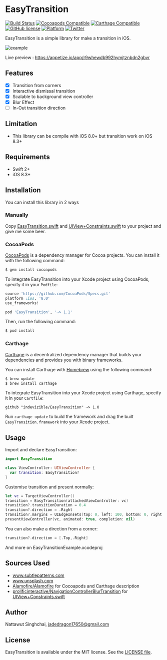 # EasyTransition
[![Build Status](https://travis-ci.org/indevizible/EasyTransition.svg?branch=master)](https://travis-ci.org/indevizible/EasyTransition.svg?branch=master)
[![Cocoapods Compatible](https://img.shields.io/cocoapods/v/EasyTransition.svg)](https://img.shields.io/cocoapods/v/EasyTransition.svg)
[![Carthage Compatible](https://img.shields.io/badge/Carthage-compatible-4BC51D.svg?style=flat)](https://github.com/Carthage/Carthage)
[![GitHub license](https://img.shields.io/badge/license-MIT-lightgrey.svg)](https://raw.githubusercontent.com/indevizible/EasyTransition/master/LICENSE)
[![Platform](https://img.shields.io/cocoapods/p/EasyTransition.svg?style=flat)](http://cocoadocs.org/docsets/EasyTransition)
[![Twitter](https://img.shields.io/badge/twitter-@indevizible-blue.svg?style=flat)](http://twitter.com/indevizible)

EasyTransition is a simple library for make a transition in iOS.

![example](https://raw.githubusercontent.com/indevizible/EasyTransition/master/EasyTransition.gif)

Live preview : https://appetize.io/app/r9whewdb992hymjtznbdn2gbvr

## Features
- [x] Transition from corners
- [x] Interactive dismissal transition
- [x] Scalable to background view controller
- [x] Blur Effect
- [ ] In-Out transition direction

## Limitation

- This library can be compile with iOS 8.0+ but transition work on iOS 8.3+

## Requirements
- Swift 2+
- iOS 8.3+

##  Installation
You can install this library in 2 ways

### Manually

Copy [EasyTransition.swift](EasyTransition/EasyTransition.swift) and [UIView+Constraints.swift](EasyTransition/UIView+Constraints.swift) to your project and give me some beer.

### CocoaPods

[CocoaPods](http://cocoapods.org) is a dependency manager for Cocoa projects. You can install it with the following command:

```bash
$ gem install cocoapods
```

To integrate EasyTransition into your Xcode project using CocoaPods, specify it in your `Podfile`:

```ruby
source 'https://github.com/CocoaPods/Specs.git'
platform :ios, '8.0'
use_frameworks!

pod 'EasyTransition', '~> 1.1'
```

Then, run the following command:

```bash
$ pod install
```

### Carthage

[Carthage](https://github.com/Carthage/Carthage) is a decentralized dependency manager that builds your dependencies and provides you with binary frameworks.

You can install Carthage with [Homebrew](http://brew.sh/) using the following command:

```bash
$ brew update
$ brew install carthage
```

To integrate EasyTransition into your Xcode project using Carthage, specify it in your `Cartfile`:

```ogdl
github "indevizible/EasyTransition" ~> 1.0
```

Run `carthage update` to build the framework and drag the built `EasyTransition.framework` into your Xcode project.

## Usage
Import and declare EasyTransition:
```swift
import EasyTransition

class ViewController: UIViewController {
  var transition: EasyTransition?
}
```
Customise transition and present normally:

```swift
let vc = TargetViewController()
transition = EasyTransition(attachedViewController: vc)
transition?.transitionDuration = 0.4
transition?.direction = .Right
transition?.margins = UIEdgeInsets(top: 0, left: 100, bottom: 0, right: 0)
presentViewController(vc, animated: true, completion: nil)
```
You can also make a direction from a corner:
```swift
transition?.direction = [.Top,.Right]
```
And more on EasyTransitionExample.xcodeproj

## Sources Used
- www.subtlepatterns.com
- www.unsplash.com
- [Alamofire/Alamofire](https://github.com/Alamofire/Alamofire) for Cocoapods and Carthage description
- [prolificinteractive/NavigationControllerBlurTransition](https://github.com/prolificinteractive/NavigationControllerBlurTransition) for [UIView+Constraints.swift](https://github.com/prolificinteractive/NavigationControllerBlurTransition/blob/master/Pod/Classes/UIView%2BConstraints.swift)

## Author

Nattawut Singhchai, jadedragon17650@gmail.com

## License

EasyTransition is available under the MIT license. See the [LICENSE file](LICENSE).

